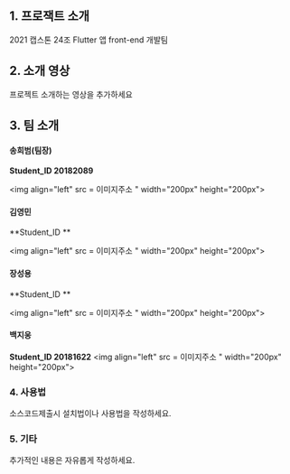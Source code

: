 ## 1. 프로잭트 소개

2021 캡스톤 24조 Flutter 앱 front-end 개발팀  

## 2. 소개 영상

프로젝트 소개하는 영상을 추가하세요

## 3. 팀 소개

#### **송희범(팀장)**
**Student_ID 20182089**

<img align="left" src = 이미지주소
" width="200px" height="200px">

#### **김영민**
**Student_ID **

<img align="left" src = 이미지주소
" width="200px" height="200px">

#### **장성용**
**Student_ID **

<img align="left" src = 이미지주소
" width="200px" height="200px">

#### **백지웅**
**Student_ID 20181622**
<img align="left" src = 이미지주소
" width="200px" height="200px">

### 4. 사용법

소스코드제출시 설치법이나 사용법을 작성하세요.

### 5. 기타

추가적인 내용은 자유롭게 작성하세요.

